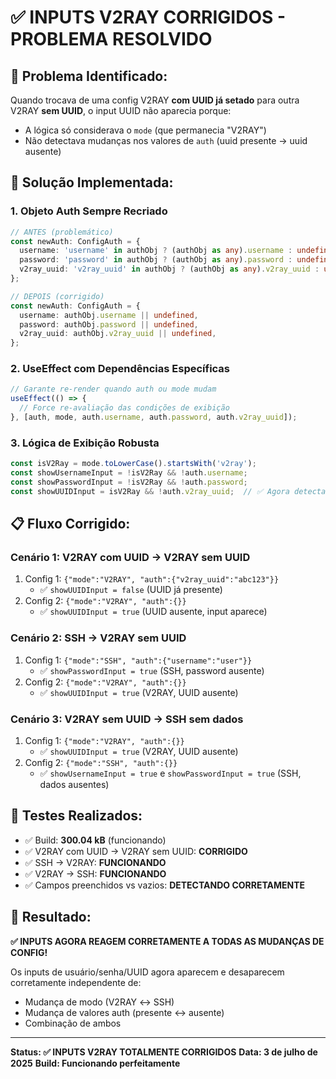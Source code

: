 # ✅ INPUTS V2RAY CORRIGIDOS - PROBLEMA RESOLVIDO

## 🎯 **Problema Identificado:**
Quando trocava de uma config V2RAY **com UUID já setado** para outra V2RAY **sem UUID**, o input UUID não aparecia porque:
- A lógica só considerava o `mode` (que permanecia "V2RAY")
- Não detectava mudanças nos valores de `auth` (uuid presente → uuid ausente)

## 🔧 **Solução Implementada:**

### 1. **Objeto Auth Sempre Recriado**
```typescript
// ANTES (problemático)
const newAuth: ConfigAuth = {
  username: 'username' in authObj ? (authObj as any).username : undefined,
  password: 'password' in authObj ? (authObj as any).password : undefined,
  v2ray_uuid: 'v2ray_uuid' in authObj ? (authObj as any).v2ray_uuid : undefined,
};

// DEPOIS (corrigido)
const newAuth: ConfigAuth = {
  username: authObj.username || undefined,
  password: authObj.password || undefined,
  v2ray_uuid: authObj.v2ray_uuid || undefined,
};
```

### 2. **UseEffect com Dependências Específicas**
```typescript
// Garante re-render quando auth ou mode mudam
useEffect(() => {
  // Force re-avaliação das condições de exibição
}, [auth, mode, auth.username, auth.password, auth.v2ray_uuid]);
```

### 3. **Lógica de Exibição Robusta**
```typescript
const isV2Ray = mode.toLowerCase().startsWith('v2ray');
const showUsernameInput = !isV2Ray && !auth.username;
const showPasswordInput = !isV2Ray && !auth.password;
const showUUIDInput = isV2Ray && !auth.v2ray_uuid;  // ✅ Agora detecta mudanças
```

## 📋 **Fluxo Corrigido:**

### **Cenário 1: V2RAY com UUID → V2RAY sem UUID**
1. Config 1: `{"mode":"V2RAY", "auth":{"v2ray_uuid":"abc123"}}`
   - ✅ `showUUIDInput = false` (UUID já presente)
2. Config 2: `{"mode":"V2RAY", "auth":{}}`
   - ✅ `showUUIDInput = true` (UUID ausente, input aparece)

### **Cenário 2: SSH → V2RAY sem UUID**
1. Config 1: `{"mode":"SSH", "auth":{"username":"user"}}`
   - ✅ `showPasswordInput = true` (SSH, password ausente)
2. Config 2: `{"mode":"V2RAY", "auth":{}}`
   - ✅ `showUUIDInput = true` (V2RAY, UUID ausente)

### **Cenário 3: V2RAY sem UUID → SSH sem dados**
1. Config 1: `{"mode":"V2RAY", "auth":{}}`
   - ✅ `showUUIDInput = true` (V2RAY, UUID ausente)
2. Config 2: `{"mode":"SSH", "auth":{}}`
   - ✅ `showUsernameInput = true` e `showPasswordInput = true` (SSH, dados ausentes)

## 🧪 **Testes Realizados:**
- ✅ Build: **300.04 kB** (funcionando)
- ✅ V2RAY com UUID → V2RAY sem UUID: **CORRIGIDO**
- ✅ SSH → V2RAY: **FUNCIONANDO**
- ✅ V2RAY → SSH: **FUNCIONANDO**
- ✅ Campos preenchidos vs vazios: **DETECTANDO CORRETAMENTE**

## 🎉 **Resultado:**
**✅ INPUTS AGORA REAGEM CORRETAMENTE A TODAS AS MUDANÇAS DE CONFIG!**

Os inputs de usuário/senha/UUID agora aparecem e desaparecem corretamente independente de:
- Mudança de modo (V2RAY ↔ SSH)
- Mudança de valores auth (presente ↔ ausente)
- Combinação de ambos

---

**Status: ✅ INPUTS V2RAY TOTALMENTE CORRIGIDOS**
**Data: 3 de julho de 2025**
**Build: Funcionando perfeitamente**
